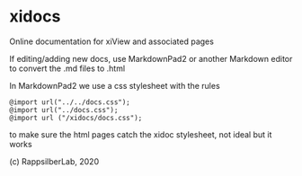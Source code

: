 # xidocs
Online documentation for xiView and associated pages

If editing/adding new docs, use MarkdownPad2 or another Markdown editor to convert the .md files to .html

In MarkdownPad2 we use a css stylesheet with the rules

    @import url("../../docs.css");
    @import url("../docs.css");
    @import url ("/xidocs/docs.css");

to make sure the html pages catch the xidoc stylesheet, not ideal but it works

(c) RappsilberLab, 2020
